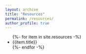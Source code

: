 ```yaml
---
layout: archive
title: "Resources"
permalink: /resources/
author_profile: true
---
```


<ul>
{%- for item in site.resources -%}
    <li>{{item.title}}</li>
{%- endfor -%}
</ul>
